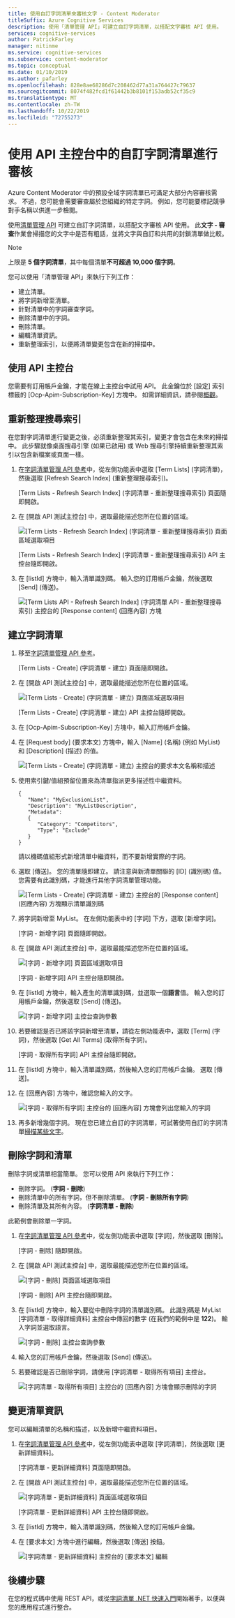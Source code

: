 ```yaml
---
title: 使用自訂字詞清單來審核文字 - Content Moderator
titleSuffix: Azure Cognitive Services
description: 使用「清單管理 API」可建立自訂字詞清單，以搭配文字審核 API 使用。
services: cognitive-services
author: PatrickFarley
manager: nitinme
ms.service: cognitive-services
ms.subservice: content-moderator
ms.topic: conceptual
ms.date: 01/10/2019
ms.author: pafarley
ms.openlocfilehash: 828e8ae68286d7c208462d77a31a764427c79637
ms.sourcegitcommit: 8074f482fcd1f61442b3b8101f153adb52cf35c9
ms.translationtype: MT
ms.contentlocale: zh-TW
ms.lasthandoff: 10/22/2019
ms.locfileid: "72755273"
---
```

# <a name="moderate-with-custom-term-lists-in-the-api-console"></a>使用 API 主控台中的自訂字詞清單進行審核

Azure Content Moderator 中的預設全域字詞清單已可滿足大部分內容審核需求。 不過，您可能會需要審查屬於您組織的特定字詞。 例如，您可能要標記競爭對手名稱以供進一步檢閱。 

使用[清單管理 API](https://westus.dev.cognitive.microsoft.com/docs/services/57cf755e3f9b070c105bd2c2/operations/57cf755e3f9b070868a1f67f) 可建立自訂字詞清單，以搭配文字審核 API 使用。 此**文字 - 審查**作業會掃描您的文字中是否有粗話，並將文字與自訂和共用的封鎖清單做比較。

> [!NOTE]
> 上限是 **5 個字詞清單**，其中每個清單**不可超過 10,000 個字詞**。
>

您可以使用「清單管理 API」來執行下列工作：
- 建立清單。
- 將字詞新增至清單。
- 針對清單中的字詞審查字詞。
- 刪除清單中的字詞。
- 刪除清單。
- 編輯清單資訊。
- 重新整理索引，以便將清單變更包含在新的掃描中。

## <a name="use-the-api-console"></a>使用 API 主控台

您需要有訂用帳戶金鑰，才能在線上主控台中試用 API。 此金鑰位於 [設定] 索引標籤的 [Ocp-Apim-Subscription-Key] 方塊中。 如需詳細資訊，請參閱[概觀](overview.md)。

## <a name="refresh-search-index"></a>重新整理搜尋索引

在您對字詞清單進行變更之後，必須重新整理其索引，變更才會包含在未來的掃描中。 此步驟就像桌面搜尋引擎 (如果已啟用) 或 Web 搜尋引擎持續重新整理其索引以包含新檔案或頁面一樣。

1. 在[字詞清單管理 API 參考](https://westus.dev.cognitive.microsoft.com/docs/services/57cf755e3f9b070c105bd2c2/operations/57cf755e3f9b070868a1f67f)中，從左側功能表中選取 [Term Lists] \(字詞清單\)，然後選取 [Refresh Search Index] \(重新整理搜尋索引\)。 

   [Term Lists - Refresh Search Index] \(字詞清單 - 重新整理搜尋索引\) 頁面隨即開啟。

2. 在 [開啟 API 測試主控台] 中，選取最能描述您所在位置的區域。 

   ![[Term Lists - Refresh Search Index] \(字詞清單 - 重新整理搜尋索引\) 頁面區域選取項目](images/test-drive-region.png)

   [Term Lists - Refresh Search Index] \(字詞清單 - 重新整理搜尋索引\) API 主控台隨即開啟。

3. 在 [listId] 方塊中，輸入清單識別碼。 輸入您的訂用帳戶金鑰，然後選取 [Send] \(傳送\)。

   ![[Term Lists API - Refresh Search Index] \(字詞清單 API - 重新整理搜尋索引\) 主控台的 [Response content] \(回應內容\) 方塊](images/try-terms-list-refresh-1.png)

## <a name="create-a-term-list"></a>建立字詞清單
1. 移至[字詞清單管理 API 參考](https://westus.dev.cognitive.microsoft.com/docs/services/57cf755e3f9b070c105bd2c2/operations/57cf755e3f9b070868a1f67f)。 

   [Term Lists - Create] \(字詞清單 - 建立\) 頁面隨即開啟。

2. 在 [開啟 API 測試主控台] 中，選取最能描述您所在位置的區域。 

   ![[Term Lists - Create] \(字詞清單 - 建立\) 頁面區域選取項目](images/test-drive-region.png)

   [Term Lists - Create] \(字詞清單 - 建立\) API 主控台隨即開啟。
 
3. 在 [Ocp-Apim-Subscription-Key] 方塊中，輸入訂用帳戶金鑰。

4. 在 [Request body] \(要求本文\) 方塊中，輸入 [Name] \(名稱\) (例如 MyList) 和 [Description] \(描述\) 的值。

   ![[Term Lists - Create] \(字詞清單 - 建立\) 主控台的要求本文名稱和描述](images/try-terms-list-create-1.png)

5. 使用索引鍵/值組預留位置來為清單指派更多描述性中繼資料。

       {
          "Name": "MyExclusionList",
          "Description": "MyListDescription",
          "Metadata": 
          {
             "Category": "Competitors",
             "Type": "Exclude"
          }
       }

   請以機碼值組形式新增清單中繼資料，而不要新增實際的字詞。
 
6. 選取 [傳送]。 您的清單隨即建立。 請注意與新清單關聯的 [ID] \(識別碼\) 值。 您需要有此識別碼，才能進行其他字詞清單管理功能。

   ![[Term Lists - Create] \(字詞清單 - 建立\) 主控台的 [Response content] \(回應內容\) 方塊顯示清單識別碼](images/try-terms-list-create-2.png)
 
7. 將字詞新增至 MyList。 在左側功能表中的 [字詞] 下方，選取 [新增字詞]。 

   [字詞 - 新增字詞] 頁面隨即開啟。 

8. 在 [開啟 API 測試主控台] 中，選取最能描述您所在位置的區域。 

   ![[字詞 - 新增字詞] 頁面區域選取項目](images/test-drive-region.png)

   [字詞 - 新增字詞] API 主控台隨即開啟。
 
9. 在 [listId] 方塊中，輸入產生的清單識別碼，並選取一個**語言**值。 輸入您的訂用帳戶金鑰，然後選取 [Send] \(傳送\)。

   ![[字詞 - 新增字詞] 主控台查詢參數](images/try-terms-list-create-3.png)
 
10. 若要確認是否已將該字詞新增至清單，請從左側功能表中，選取 [Term] \(字詞\)，然後選取 [Get All Terms] \(取得所有字詞\)。 

    [字詞 - 取得所有字詞] API 主控台隨即開啟。

11. 在 [listId] 方塊中，輸入清單識別碼，然後輸入您的訂用帳戶金鑰。 選取 [傳送]。

12. 在 [回應內容] 方塊中，確認您輸入的文字。

    ![[字詞 - 取得所有字詞] 主控台的 [回應內容] 方塊會列出您輸入的字詞](images/try-terms-list-create-4.png)
 
13. 再多新增幾個字詞。 現在您已建立自訂的字詞清單，可試著使用自訂的字詞清單[掃描某些文字](try-text-api.md)。 

## <a name="delete-terms-and-lists"></a>刪除字詞和清單

刪除字詞或清單相當簡單。 您可以使用 API 來執行下列工作：

- 刪除字詞。 (**字詞 - 刪除**)
- 刪除清單中的所有字詞，但不刪除清單。 (**字詞 - 刪除所有字詞**)
- 刪除清單及其所有內容。 (**字詞清單 - 刪除**)

此範例會刪除單一字詞。

1. 在[字詞清單管理 API 參考](https://westus.dev.cognitive.microsoft.com/docs/services/57cf755e3f9b070c105bd2c2/operations/57cf755e3f9b070868a1f67f)中，從左側功能表中選取 [字詞]，然後選取 [刪除]。 

   [字詞 - 刪除] 隨即開啟。

2. 在 [開啟 API 測試主控台] 中，選取最能描述您所在位置的區域。 

   ![[字詞 - 刪除] 頁面區域選取項目](images/test-drive-region.png)

   [字詞 - 刪除] API 主控台隨即開啟。
  
3. 在 [listId] 方塊中，輸入要從中刪除字詞的清單識別碼。 此識別碼是 MyList [字詞清單 - 取得詳細資料] 主控台中傳回的數字 (在我們的範例中是 **122**)。 輸入字詞並選取語言。
 
   ![[字詞 - 刪除] 主控台查詢參數](images/try-terms-list-delete-1.png)

4. 輸入您的訂用帳戶金鑰，然後選取 [Send] \(傳送\)。

5. 若要確認是否已刪除字詞，請使用 [字詞清單 - 取得所有項目] 主控台。

   ![[字詞清單 - 取得所有項目] 主控台的 [回應內容] 方塊會顯示刪除的字詞](images/try-terms-list-delete-2.png)
 
## <a name="change-list-information"></a>變更清單資訊

您可以編輯清單的名稱和描述，以及新增中繼資料項目。

1. 在[字詞清單管理 API 參考](https://westus.dev.cognitive.microsoft.com/docs/services/57cf755e3f9b070c105bd2c2/operations/57cf755e3f9b070868a1f67f)中，從左側功能表中選取 [字詞清單]，然後選取 [更新詳細資料]。 

   [字詞清單 - 更新詳細資料] 頁面隨即開啟。

2. 在 [開啟 API 測試主控台] 中，選取最能描述您所在位置的區域。 

   ![[字詞清單 - 更新詳細資料] 頁面區域選取項目](images/test-drive-region.png)

   [字詞清單 - 更新詳細資料] API 主控台隨即開啟。

3. 在 [listId] 方塊中，輸入清單識別碼，然後輸入您的訂用帳戶金鑰。

4. 在 [要求本文] 方塊中進行編輯，然後選取 [傳送] 按鈕。

   ![[字詞清單 - 更新詳細資料] 主控台的 [要求本文] 編輯](images/try-terms-list-change-1.png)
 

## <a name="next-steps"></a>後續步驟

在您的程式碼中使用 REST API，或從[字詞清單 .NET 快速入門](term-lists-quickstart-dotnet.md)開始著手，以便與您的應用程式進行整合。
